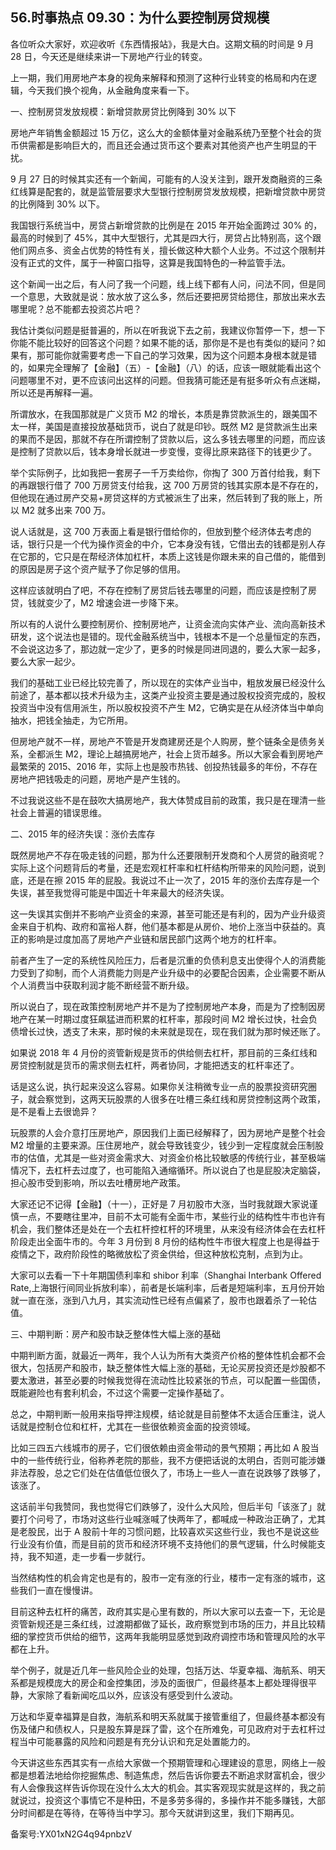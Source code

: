 ## 56.时事热点 09.30：为什么要控制房贷规模
各位听众大家好，欢迎收听《东西情报站》，我是大白。这期文稿的时间是 9 月 28 日，今天还是继续来讲一下房地产行业的转变。


上一期，我们用房地产本身的视角来解释和预测了这种行业转变的格局和内在逻辑，今天我们换个视角，从金融角度来看一下。


一、控制房贷发放规模：新增贷款房贷比例降到 30% 以下


房地产年销售金额超过 15 万亿，这么大的金额体量对金融系统乃至整个社会的货币供需都是影响巨大的，而且还会通过货币这个要素对其他资产也产生明显的干扰。


9 月 27 日的时候其实还有一个新闻，可能有的人没关注到，跟开发商融资的三条红线算是配套的，就是监管层要求大型银行控制房贷发放规模，把新增贷款中房贷的比例降到 30% 以下。


我国银行系统当中，房贷占新增贷款的比例是在 2015 年开始全面跨过 30% 的，最高的时候到了 45%，其中大型银行，尤其是四大行，房贷占比特别高，这个跟他们网点多、资金占优势的特性有关，擅长做这种大额个人业务。不过这个限制并没有正式的文件，属于一种窗口指导，这算是我国特色的一种监管手法。


这个新闻一出之后，有人问了我一个问题，线上线下都有人问，问法不同，但是同一个意思，大致就是说：放水放了这么多，然后还要把房贷给摁住，那放出来水去哪里呢？总不能都去投资芯片吧？


我估计类似问题是挺普遍的，所以在听我说下去之前，我建议你暂停一下，想一下你能不能比较好的回答这个问题？如果不能的话，那你是不是也有类似的疑问？如果有，那可能你就需要考虑一下自己的学习效果，因为这个问题本身根本就是错的，如果完全理解了【金融】（五）-【金融】（八）的话，应该一眼就能看出这个问题哪里不对，更不应该问出这样的问题。但我猜可能还是有挺多听众有点迷糊，所以还是再解释一遍。


所谓放水，在我国那就是广义货币 M2 的增长，本质是靠贷款派生的，跟美国不太一样，美国是直接投放基础货币，说白了就是印钞。既然 M2 是贷款派生出来的果而不是因，那就不存在所谓控制了贷款以后，这么多钱去哪里的问题，而应该是控制了贷款以后，钱本身增长就进一步变慢，变得比原来路径下的钱更少了。


举个实际例子，比如我把一套房子一千万卖给你，你掏了 300 万首付给我，剩下的再跟银行借了 700 万房贷支付给我，这 700 万房贷的钱其实原本是不存在的，但他现在通过房产交易+房贷这样的方式被派生了出来，然后转到了我的账上，所以 M2 就多出来 700 万。


说人话就是，这 700 万表面上看是银行借给你的，但放到整个经济体去考虑的话，银行只是一个代为操作资金的中介，它本身没有钱，它借出去的钱都是别人存在它那的，它只是在帮经济体加杠杆，本质上这钱是你跟未来的自己借的，能借到的原因是房子这个资产赋予了你足够的信用。


这样应该就明白了吧，不存在控制了房贷后钱去哪里的问题，而应该是控制了房贷，钱就变少了，M2 增速会进一步降下来。


所以有的人说什么要控制房价、控制房地产，让资金流向实体产业、流向高新技术研发，这个说法也是错的。现代金融系统当中，钱根本不是一个总量恒定的东西，不会说这边多了，那边就一定少了，更多的时候是同进同退的，要么大家一起多，要么大家一起少。


我们的基础工业已经比较完善了，所以现在的实体产业当中，粗放发展已经没什么前途了，基本都以技术升级为主，这类产业投资主要是通过股权投资完成的，股权投资当中没有信用派生，所以股权投资不产生 M2，它确实是在从经济体当中单向抽水，把钱全抽走，为它所用。


但房地产就不一样，房地产不管是开发商建房还是个人购房，整个链条全是债务关系，全都派生 M2，理论上越搞房地产，社会上货币越多。所以大家会看到房地产最繁荣的 2015、2016 年，实际上也是股市热钱、创投热钱最多的年份，不存在房地产把钱吸走的问题，房地产是产生钱的。


不过我说这些不是在鼓吹大搞房地产，我大体赞成目前的政策，我只是在理清一些社会上普遍的错误思维。


二、2015 年的经济失误：涨价去库存


既然房地产不存在吸走钱的问题，那为什么还要限制开发商和个人房贷的融资呢？实际上这个问题背后的考量，还是宏观杠杆率和杠杆结构所带来的风险问题，说到底，还是在擦 2015 年的屁股。我说过不止一次了，2015 年的涨价去库存是一个失误，甚至我觉得可能是中国近十年来最大的经济失误。


这一失误其实倒并不影响产业资金的来源，甚至可能还是有利的，因为产业升级资金来自于机构、政府和富裕人群，他们基本都是从房价、地价上涨当中获益的。真正的影响是过度加高了房地产产业链和居民部门这两个地方的杠杆率。


前者产生了一定的系统性风险压力，后者是沉重的负债利息支出使得个人的消费能力受到了抑制，而个人消费能力则是产业升级中的必要配合因素，企业需要不断从个人消费当中获取利润才能不断经营不断升级。


所以说白了，现在政策控制房地产并不是为了控制房地产本身，而是为了控制因房地产在某一时期过度狂飙猛进而积累的杠杆率，那段时间 M2 增长过快，社会负债增长过快，透支了未来，那时候的未来就是现在，现在我们就为那时候还账了。


如果说 2018 年 4 月份的资管新规是货币的供给侧去杠杆，那目前的三条红线和房贷控制就是货币的需求侧去杠杆，两者协同，才能把透支的杠杆率还了。


话是这么说，执行起来没这么容易。如果你关注稍微专业一点的股票投资研究圈子，就会察觉到，这两天玩股票的人很多在吐槽三条红线和房贷控制这两个政策，是不是看上去很诡异？


玩股票的人会介意打压房地产，原因我们上面已经解释了，因为房地产是整个社会 M2 增量的主要来源。压住房地产，就会导致钱变少，钱少到一定程度就会压制股市的估值，尤其是一些对资金需求大、对资金价格比较敏感的传统行业，甚至极端情况下，去杠杆去过度了，也可能陷入通缩循环。所以说白了也是屁股决定脑袋，担心股市受到影响，所以去吐槽房地产政策。


大家还记不记得【金融】（十一），正好是 7 月初股市大涨，当时我就跟大家说谨慎一点，不要瞎往里冲，目前不太可能有全面牛市，某些行业的结构性牛市也许有机会，我们整体还是处在一个去杠杆控杠杆的环境里，从来没有经济体会在去杠杆阶段走出全面牛市的。今年 3 月份到 8 月份的结构性牛市很大程度上也是得益于疫情之下，政府阶段性的略微放松了资金供给，但这种放松克制，点到为止。


大家可以去看一下十年期国债利率和 shibor 利率（Shanghai Interbank Offered Rate,上海银行间同业拆放利率），前者是长端利率，后者是短端利率，五月份开始就一直在涨，涨到八九月，其实流动性已经有点偏紧了，股市也跟着杀了一轮估值。


三、中期判断：房产和股市缺乏整体性大幅上涨的基础


中期判断方面，就最近一两年，我个人认为所有大类资产价格的整体性机会都不会很大，包括房产和股市，缺乏整体性大幅上涨的基础，无论买房投资还是炒股都不要太激进，甚至必要的时候我觉得在流动性比较紧张的节点，可以配置一些国债，既能避险也有套利机会，不过这个需要一定操作基础了。


总之，中期判断一般用来指导押注规模，结论就是目前整体不太适合压重注，说人话就是控制仓位和杠杆，尤其在一些很依赖资金面的投资领域。


比如三四五六线城市的房子，它们很依赖由资金带动的景气预期；再比如 A 股当中的一些传统行业，俗称养老院的那些，我不方便把话说的太明白，否则可能涉嫌非法荐股，总之它们处在估值低位很久了，市场上一些人一直在说跌够了跌够了，该涨了。


这话前半句我赞同，我也觉得它们跌够了，没什么大风险，但后半句「该涨了」就要打个问号了，市场对这些行业喊涨喊了快两年了，都喊成一种政治正确了，尤其是老股民，出于 A 股前十年的习惯问题，比较喜欢买这些行业，我也不是说这些行业没有价值，而是目前的货币和经济环境不支持他们的景气逻辑，什么时候能支持，我不知道，走一步看一步就行。


当然结构性的机会肯定也是有的，股市一定有涨的行业，楼市一定有涨的城市，这些我们一直在慢慢讲。


目前这种去杠杆的痛苦，政府其实是心里有数的，所以大家可以去查一下，无论是资管新规还是三条红线，过渡期都做了延长，政府察觉到市场的压力，并且比较精细的掌控货币供给的细节，这两年我能明显感觉到政府调控市场和管理风险的水平都在上升。


举个例子，就是近几年一些风险企业的处理，包括万达、华夏幸福、海航系、明天系都是规模庞大的房企和金控集团，涉及的面很广，但最终基本上都处理得很平静，大家除了看新闻吃瓜以外，应该没有感受到什么波动。


万达和华夏幸福算是自救，海航系和明天系就属于接管重组了，但最终基本都没有伤及储户和债权人，只是股东算是踩了雷，这个在所难免，可见政府对于去杠杆过程当中可能暴露的风险和问题是有充分认识和充足处置能力的。


今天讲这些东西其实有一点给大家做一个预期管理和心理建设的意思，网络上一般都是想着法地给你挖掘焦虑、制造焦虑，然后告诉你要去不断追求财富机会，很少有人会像我这样告诉你现在没什么太大的机会。其实客观现实就是这样的，我之前就说过，投资这个事情它不是种田，不是多劳多得的，多操作并不能多赚钱，大部分时间都是在等待，在等待当中学习。那今天就讲到这里，我们下期再见。


备案号:YX01xN2G4q94pnbzV

